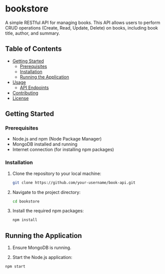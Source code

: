 # bookstore

A simple RESTful API for managing books. This API allows users to perform CRUD operations (Create, Read, Update, Delete) on books, including book title, author, and summary.

## Table of Contents

- [Getting Started](#getting-started)
  - [Prerequisites](#prerequisites)
  - [Installation](#installation)
  - [Running the Application](#running-the-application)
- [Usage](#usage)
  - [API Endpoints](#api-endpoints)
- [Contributing](#contributing)
- [License](#license)

## Getting Started

### Prerequisites

- Node.js and npm (Node Package Manager)
- MongoDB installed and running
- Internet connection (for installing npm packages)

### Installation

1. Clone the repository to your local machine:

   ```bash
   git clone https://github.com/your-username/book-api.git

2. Navigate to the project directory:

   ```bash
   cd bookstore

3. Install the required npm packages:

   ```bash
   npm install

## Running the Application

1. Ensure MongoDB is running.

2. Start the Node.js application:

  ```bash
  npm start


